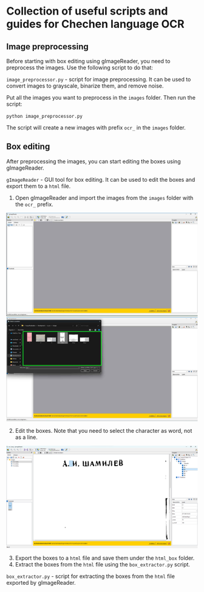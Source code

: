 # Collection of useful scripts and guides for Chechen language OCR

## Image preprocessing
Before starting with box editing using gImageReader, you need to preprocess the images. Use the following script to do that:

`image_preprocessor.py` - script for image preprocessing. It can be used to convert images to grayscale, binarize them, and remove noise.

Put all the images you want to preprocess in the `images` folder. Then run the script:

`python image_preprocessor.py`

The script will create a new images with prefix `ocr_` in the `images` folder.

## Box editing
After preprocessing the images, you can start editing the boxes using gImageReader.

`gImageReader` - GUI tool for box editing. It can be used to edit the boxes and export them to a `html` file.

1. Open gImageReader and import the images from the `images` folder with the `ocr_` prefix.

![img.png](img.png)
![img_1.png](img_1.png)

2. Edit the boxes. Note that you need to select the character as word, not as a line.

![img_2.png](img_2.png)

3. Export the boxes to a `html` file and save them under the `html_box` folder.
4. Extract the boxes from the `html` file using the `box_extractor.py` script.

`box_extractor.py` - script for extracting the boxes from the `html` file exported by gImageReader.


